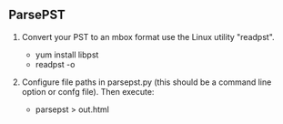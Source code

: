 ParsePST
--------

1. Convert your PST to an mbox format use the Linux utility "readpst".

	- yum install libpst
	- readpst <pst file> -o <output dir>

2. Configure file paths in parsepst.py (this should be a command line option or
   confg file). Then execute:
	
	- parsepst > out.html
